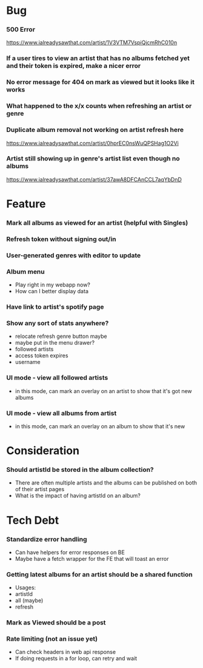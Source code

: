 # Bug
### 500 Error
https://www.ialreadysawthat.com/artist/1V3VTM7VspiQjcmRhC010n

### If a user tires to view an artist that has no albums fetched yet and their token is expired, make a nicer error

### No error message for 404 on mark as viewed but it looks like it works

### What happened to the x/x counts when refreshing an artist or genre

### Duplicate album removal not working on artist refresh here

https://www.ialreadysawthat.com/artist/0hprEC0nsWuQPSHag1O2Vi

### Artist still showing up in genre's artist list even though no albums

https://www.ialreadysawthat.com/artist/37awA8DFCAnCCL7aqYbDnD

# Feature

### Mark all albums as viewed for an artist (helpful with Singles)

### Refresh token without signing out/in

### User-generated genres with editor to update

### Album menu

- Play right in my webapp now?
- How can I better display data

### Have link to artist's spotify page

### Show any sort of stats anywhere?

- relocate refresh genre button maybe
- maybe put in the menu drawer?
- followed artists
- access token expires
- username

### UI mode - view all followed artists

- in this mode, can mark an overlay on an artist to show that it's got new albums

### UI mode - view all albums from artist

- in this mode, can mark an overlay on an album to show that it's new

# Consideration

### Should artistId be stored in the album collection?

- There are often multiple artists and the albums can be published on both of their artist pages
- What is the impact of having artistId on an album?

# Tech Debt

### Standardize error handling

- Can have helpers for error responses on BE
- Maybe have a fetch wrapper for the FE that will toast an error

### Getting latest albums for an artist should be a shared function

- Usages:
- artistId
- all (maybe)
- refresh

### Mark as Viewed should be a post

### Rate limiting (not an issue yet)

- Can check headers in web api response
- If doing requests in a for loop, can retry and wait
